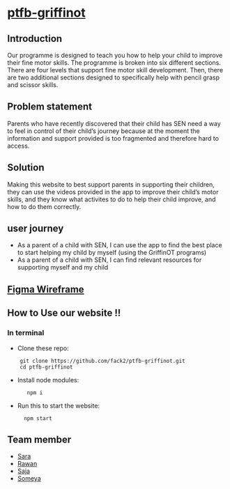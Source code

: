 # [ptfb-griffinot](https://ptfb-griffinot.herokuapp.com)

## Introduction
Our programme is designed to teach you how to help your child to improve their fine motor skills.
The programme is broken into six different sections. There are four levels that support fine motor skill development.  Then, there are two additional sections designed to specifically help with pencil grasp and scissor skills.   

## Problem statement 
Parents who have recently discovered that their child has SEN need a way to feel in control of their child’s journey because at the moment the information and support provided is too fragmented and therefore hard to access.

## Solution
Making this website to best support parents in supporting their children, they can use the videos provided in the app to improve their child’s motor skills, and they know what activites to do to help their child improve, and how to do them correctly.

## user journey
- As a parent of a child with SEN, I can use the app to find the best place to start helping my child by myself (using the GriffinOT programs)
- As a parent of a child with SEN, I can find relevant resources for supporting myself and my child 

## [Figma Wireframe](https://www.figma.com/file/OJGSaDjKqjbZSLKdF8bwzu/griffin?node-id=575%3A245)

## How to Use our website !! 
### In terminal  
 - Clone these repo: 
 ``` 
     git clone https://github.com/fack2/ptfb-griffinot.git 
     cd ptfb-griffinot
  ```
 - Install node modules:   
          
          npm i
          
- Run this to start the website:

        npm start

## Team member 
- [Sara](https://github.com/sara219)
- [Rawan](https://github.com/95Rawan)
- [Saja](https://github.com/SajaLahaleeh)
- [Someya](https://github.com/someyaaltous)
